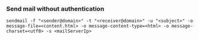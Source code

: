 ### Send mail without authentication
```
sendmail -f "<sender@domain>" -t "<receiver@domain>" -u "<subject>" -o message-file=<content.html> -o message-content-type=<html> -o message-charset=<utf8> -s <mailServerIp>
```

